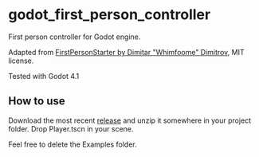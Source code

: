 # godot_first_person_controller
First person controller for Godot engine.

Adapted from [FirstPersonStarter by Dimitar "Whimfoome" Dimitrov](https://github.com/Whimfoome/godot-FirstPersonStarter), MIT license.

Tested with Godot 4.1

## How to use
Download the most recent [release](https://github.com/luciusponto/godot_first_person_controller/releases) and unzip it somewhere in your project folder. Drop Player.tscn in your scene.

Feel free to delete the Examples folder.

